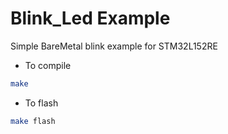 # Blink_Led Example

Simple BareMetal blink example for STM32L152RE

- To compile

```sh
make
```

- To flash

```sh
make flash
```